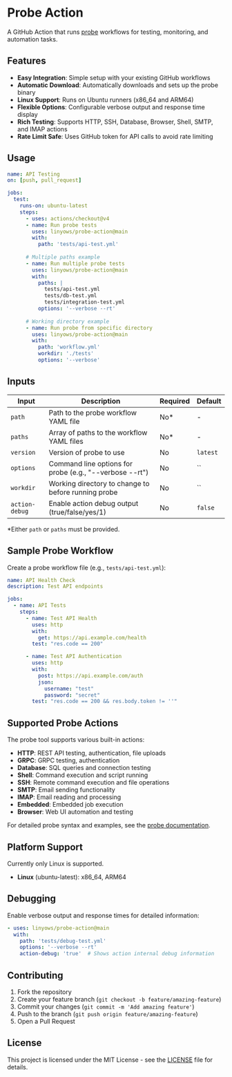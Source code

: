 Probe Action
==

A GitHub Action that runs [probe](https://github.com/linyows/probe) workflows for testing, monitoring, and automation tasks.

Features
--

- **Easy Integration**: Simple setup with your existing GitHub workflows
- **Automatic Download**: Automatically downloads and sets up the probe binary
- **Linux Support**: Runs on Ubuntu runners (x86_64 and ARM64)
- **Flexible Options**: Configurable verbose output and response time display
- **Rich Testing**: Supports HTTP, SSH, Database, Browser, Shell, SMTP, and IMAP actions
- **Rate Limit Safe**: Uses GitHub token for API calls to avoid rate limiting

Usage
--


```yaml
name: API Testing
on: [push, pull_request]

jobs:
  test:
    runs-on: ubuntu-latest
    steps:
      - uses: actions/checkout@v4
      - name: Run probe tests
        uses: linyows/probe-action@main
        with:
          path: 'tests/api-test.yml'
          
      # Multiple paths example
      - name: Run multiple probe tests
        uses: linyows/probe-action@main
        with:
          paths: |
            tests/api-test.yml
            tests/db-test.yml
            tests/integration-test.yml
          options: '--verbose --rt'
          
      # Working directory example
      - name: Run probe from specific directory
        uses: linyows/probe-action@main
        with:
          path: 'workflow.yml'
          workdir: './tests'
          options: '--verbose'
```

Inputs
--

| Input | Description | Required | Default |
|-------|-------------|----------|---------|
| `path` | Path to the probe workflow YAML file | No* | - |
| `paths` | Array of paths to the workflow YAML files | No* | - |
| `version` | Version of probe to use | No | `latest` |
| `options` | Command line options for probe (e.g., "--verbose --rt") | No | `` |
| `workdir` | Working directory to change to before running probe | No | `` |
| `action-debug` | Enable action debug output (true/false/yes/1) | No | `false` |

*Either `path` or `paths` must be provided.

Sample Probe Workflow
--

Create a probe workflow file (e.g., `tests/api-test.yml`):

```yaml
name: API Health Check
description: Test API endpoints

jobs:
  - name: API Tests
    steps:
      - name: Test API Health
        uses: http
        with:
          get: https://api.example.com/health
        test: "res.code == 200"

      - name: Test API Authentication
        uses: http
        with:
          post: https://api.example.com/auth
          json:
            username: "test"
            password: "secret"
        test: "res.code == 200 && res.body.token != ''"
```

Supported Probe Actions
--

The probe tool supports various built-in actions:

- **HTTP**: REST API testing, authentication, file uploads
- **GRPC**: GRPC testing, authentication
- **Database**: SQL queries and connection testing
- **Shell**: Command execution and script running
- **SSH**: Remote command execution and file operations
- **SMTP**: Email sending functionality
- **IMAP**: Email reading and processing
- **Embedded**: Embedded job execution
- **Browser**: Web UI automation and testing

For detailed probe syntax and examples, see the [probe documentation](https://github.com/linyows/probe).

Platform Support
--

Currently only Linux is supported.

- **Linux** (ubuntu-latest): x86_64, ARM64

Debugging
--

Enable verbose output and response times for detailed information:

```yaml
- uses: linyows/probe-action@main
  with:
    path: 'tests/debug-test.yml'
    options: '--verbose --rt'
    action-debug: 'true'  # Shows action internal debug information
```

Contributing
--

1. Fork the repository
2. Create your feature branch (`git checkout -b feature/amazing-feature`)
3. Commit your changes (`git commit -m 'Add amazing feature'`)
4. Push to the branch (`git push origin feature/amazing-feature`)
5. Open a Pull Request

License
--

This project is licensed under the MIT License - see the [LICENSE](LICENSE) file for details.
